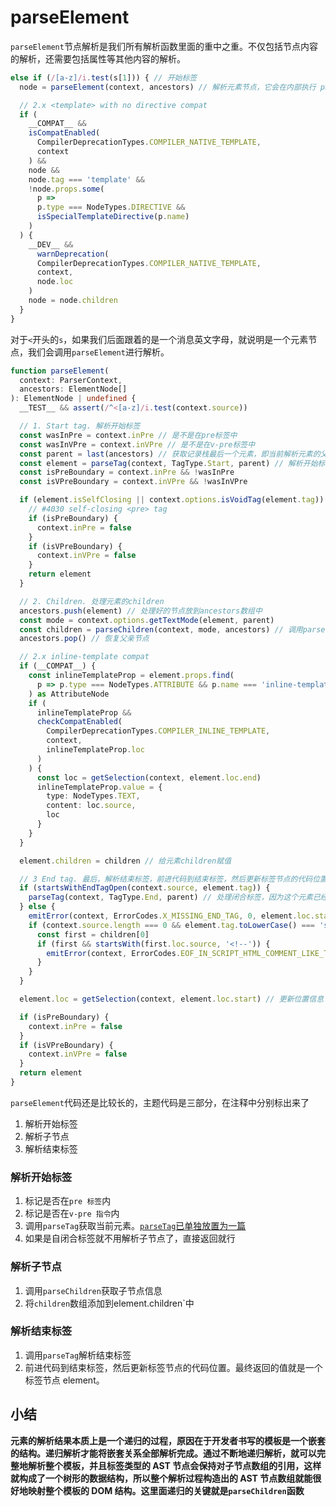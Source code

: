 # parseElement

`parseElement`节点解析是我们所有解析函数里面的重中之重。不仅包括节点内容的解析，还需要包括属性等其他内容的解析。

```js
else if (/[a-z]/i.test(s[1])) { // 开始标签
  node = parseElement(context, ancestors) // 解析元素节点，它会在内部执行 parseTag()。

  // 2.x <template> with no directive compat
  if (
    __COMPAT__ &&
    isCompatEnabled(
      CompilerDeprecationTypes.COMPILER_NATIVE_TEMPLATE,
      context
    ) &&
    node &&
    node.tag === 'template' &&
    !node.props.some(
      p =>
      p.type === NodeTypes.DIRECTIVE &&
      isSpecialTemplateDirective(p.name)
    )
  ) {
    __DEV__ &&
      warnDeprecation(
      CompilerDeprecationTypes.COMPILER_NATIVE_TEMPLATE,
      context,
      node.loc
    )
    node = node.children
  }
}
```

对于`<`开头的`s`，如果我们后面跟着的是一个消息英文字母，就说明是一个元素节点，我们会调用`parseElement`进行解析。

```typescript
function parseElement(
  context: ParserContext,
  ancestors: ElementNode[]
): ElementNode | undefined {
  __TEST__ && assert(/^<[a-z]/i.test(context.source))

  // 1. Start tag. 解析开始标签
  const wasInPre = context.inPre // 是不是在pre标签中
  const wasInVPre = context.inVPre // 是不是在v-pre标签中
  const parent = last(ancestors) // 获取记录栈最后一个元素，即当前解析元素的父元素。
  const element = parseTag(context, TagType.Start, parent) // 解析开始标签，生成一个标签节点，并前进代码到开始标签后。
  const isPreBoundary = context.inPre && !wasInPre
  const isVPreBoundary = context.inVPre && !wasInVPre

  if (element.isSelfClosing || context.options.isVoidTag(element.tag)) { // 如果是自闭和标签或者void tag，直接返回标签节点。其实自闭和标签和 void tag本质是一个意思，就是不一定需要开闭标记一起出现的标签。
    // #4030 self-closing <pre> tag
    if (isPreBoundary) {
      context.inPre = false
    }
    if (isVPreBoundary) {
      context.inVPre = false
    }
    return element
  }

  // 2. Children. 处理元素的children
  ancestors.push(element) // 处理好的节点放到ancestors数组中
  const mode = context.options.getTextMode(element, parent)
  const children = parseChildren(context, mode, ancestors) // 调用parseChildren处理子节点
  ancestors.pop() // 恢复父亲节点

  // 2.x inline-template compat
  if (__COMPAT__) {
    const inlineTemplateProp = element.props.find(
      p => p.type === NodeTypes.ATTRIBUTE && p.name === 'inline-template'
    ) as AttributeNode
    if (
      inlineTemplateProp &&
      checkCompatEnabled(
        CompilerDeprecationTypes.COMPILER_INLINE_TEMPLATE,
        context,
        inlineTemplateProp.loc
      )
    ) {
      const loc = getSelection(context, element.loc.end)
      inlineTemplateProp.value = {
        type: NodeTypes.TEXT,
        content: loc.source,
        loc
      }
    }
  }

  element.children = children // 给元素children赋值

  // 3 End tag. 最后，解析结束标签，前进代码到结束标签，然后更新标签节点的代码位置。最终返回的值就是一个标签节点 element。
  if (startsWithEndTagOpen(context.source, element.tag)) {
    parseTag(context, TagType.End, parent) // 处理闭合标签，因为这个元素已经解析完了
  } else {
    emitError(context, ErrorCodes.X_MISSING_END_TAG, 0, element.loc.start)
    if (context.source.length === 0 && element.tag.toLowerCase() === 'script') {
      const first = children[0]
      if (first && startsWith(first.loc.source, '<!--')) {
        emitError(context, ErrorCodes.EOF_IN_SCRIPT_HTML_COMMENT_LIKE_TEXT)
      }
    }
  }

  element.loc = getSelection(context, element.loc.start) // 更新位置信息

  if (isPreBoundary) {
    context.inPre = false
  }
  if (isVPreBoundary) {
    context.inVPre = false
  }
  return element
}
```

`parseElement`代码还是比较长的，主题代码是三部分，在注释中分别标出来了

1. 解析开始标签
2. 解析子节点
3. 解析结束标签

### 解析开始标签

1. 标记是否在`pre 标签`内
2. 标记是否在`v-pre 指令`内
3. 调用`parseTag`获取当前元素。[`parseTag`已单独放置为一篇](/blogs/compiler/parse/parseTag)
4. 如果是自闭合标签就不用解析子节点了，直接返回就行

### 解析子节点

1. 调用`parseChildren`获取子节点信息
2. 将`children`数组添加到element.children`中

### 解析结束标签

1. 调用`parseTag`解析结束标签
2. 前进代码到结束标签，然后更新标签节点的代码位置。最终返回的值就是一个标签节点 element。

## 小结

**元素的解析结果本质上是一个递归的过程，原因在于开发者书写的模板是一个嵌套的结构。递归解析才能将嵌套关系全部解析完成。通过不断地递归解析，就可以完整地解析整个模板，并且标签类型的 AST 节点会保持对子节点数组的引用，这样就构成了一个树形的数据结构，所以整个解析过程构造出的 AST 节点数组就能很好地映射整个模板的 DOM 结构。这里面递归的关键就是`parseChildren`函数**